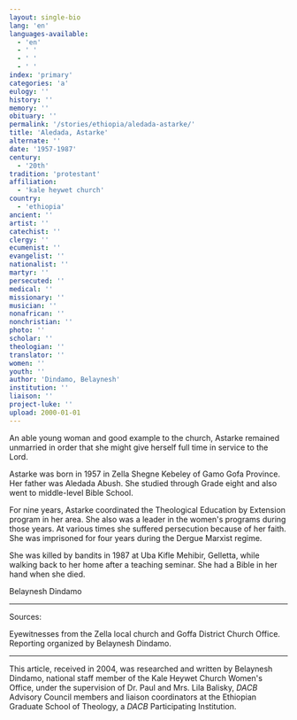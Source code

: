 ```yaml
---
layout: single-bio
lang: 'en'
languages-available:
  - 'en'
  - ' '
  - ' '
  - ' '
index: 'primary'
categories: 'a'
eulogy: ''
history: ''
memory: ''
obituary: ''
permalink: '/stories/ethiopia/aledada-astarke/'
title: 'Aledada, Astarke'
alternate: ''
date: '1957-1987'
century:
  - '20th'
tradition: 'protestant'
affiliation:
  - 'kale heywet church'
country:
  - 'ethiopia'
ancient: ''
artist: ''
catechist: ''
clergy: ''
ecumenist: ''
evangelist: ''
nationalist: ''
martyr: ''
persecuted: ''
medical: ''
missionary: ''
musician: ''
nonafrican: ''
nonchristian: ''
photo: ''
scholar: ''
theologian: ''
translator: ''
women: ''
youth: ''
author: 'Dindamo, Belaynesh'
institution: ''
liaison: ''
project-luke: ''
upload: 2000-01-01
---
```



An able young woman and good example to the church, Astarke remained unmarried in order that she might give herself full time in service to the Lord.

Astarke was born in 1957 in Zella Shegne Kebeley of Gamo Gofa Province.  Her father was Aledada Abush.  She studied through Grade eight and also went to middle-level Bible School.

For nine years, Astarke coordinated the Theological Education by Extension program in her area.  She also was a leader in the women's programs during those years.  At various times she suffered persecution because of her faith.  She was imprisoned for four years during the Dergue Marxist regime.

She was killed by bandits in 1987 at Uba Kifle Mehibir, Gelletta, while walking back to  her home after a teaching seminar.  She had a Bible in her hand when she died.

Belaynesh Dindamo

---

Sources:

Eyewitnesses from the Zella local church and Goffa District Church Office.  Reporting organized by Belaynesh Dindamo.

---

This article, received in 2004, was researched and written by Belaynesh Dindamo, national staff member of the Kale Heywet Church Women's Office, under the supervision of Dr. Paul and Mrs. Lila Balisky, *DACB* Advisory Council members and liaison coordinators at the Ethiopian Graduate School of Theology, a *DACB* Participating Institution.